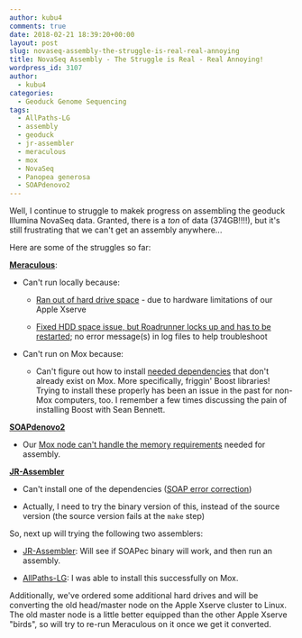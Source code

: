 ```yaml
---
author: kubu4
comments: true
date: 2018-02-21 18:39:20+00:00
layout: post
slug: novaseq-assembly-the-struggle-is-real-real-annoying
title: NovaSeq Assembly - The Struggle is Real - Real Annoying!
wordpress_id: 3107
author:
  - kubu4
categories:
  - Geoduck Genome Sequencing
tags:
  - AllPaths-LG
  - assembly
  - geoduck
  - jr-assembler
  - meraculous
  - mox
  - NovaSeq
  - Panopea generosa
  - SOAPdenovo2
---
```


Well, I continue to struggle to makek progress on assembling the geoduck Illumina NovaSeq data. Granted, there is a _ton_ of data (374GB!!!!), but it's still frustrating that we can't get an assembly anywhere...

Here are some of the struggles so far:

**[Meraculous](https://1ofdmq2n8tc36m6i46scovo2e.wpengine.netdna-cdn.com/wp-content/uploads/2014/12/Manual.pdf)**:





  * Can't run locally because:



    * [Ran out of hard drive space](2018/02/05/novaseq-assembly-trimmed-geoduck-novaseq-with-meraculous.html) - due to hardware limitations of our Apple Xserve


    * [Fixed HDD space issue, but Roadrunner locks up and has to be restarted](2018/02/05/novaseq-assembly-trimmed-geoduck-novaseq-with-meraculous.html); no error message(s) in log files to help troubleshoot




  * Can't run on Mox because:



    * Can't figure out how to install [needed dependencies](https://1ofdmq2n8tc36m6i46scovo2e.wpengine.netdna-cdn.com/wp-content/uploads/2014/12/Manual.pdf) that don't already exist on Mox. More specifically, friggin' Boost libraries! Trying to install these properly has been an issue in the past for non-Mox computers, too. I remember a few times discussing the pain of installing Boost with Sean Bennett.





**[SOAPdenovo2](https://soap.genomics.org.cn/soapdenovo.html)**





  * Our [Mox node can't handle the memory requirements](2018/02/19/assembly-geoduck-illumina-novaseq-soapdenovo2-on-mox-fail.html) needed for assembly.



**[JR-Assembler](https://jr-assembler.iis.sinica.edu.tw/index.htm)**





  * Can't install one of the dependencies ([SOAP error correction](httpss://sourceforge.net/projects/soapdenovo2/files/ErrorCorrection/))


  * Actually, I need to try the binary version of this, instead of the source version (the source version fails at the `make` step)



So, next up will trying the following two assemblers:



  * [JR-Assembler](https://jr-assembler.iis.sinica.edu.tw/index.htm): Will see if SOAPec binary will work, and then run an assembly.


  * [AllPaths-LG](ftp://ftp.broadinstitute.org/pub/crd/ALLPATHS/Release-LG/AllPaths-LG_Manual.pdf): I was able to install this successfully on Mox.



Additionally, we've ordered some additional hard drives and will be converting the old head/master node on the Apple Xserve cluster to Linux. The old master node is a little better equipped than the other Apple Xserve "birds", so will try to re-run Meraculous on it once we get it converted.
